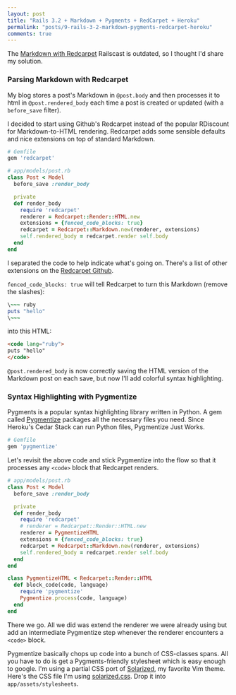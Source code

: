 ```yaml
---
layout: post
title: "Rails 3.2 + Markdown + Pygments + RedCarpet + Heroku"
permalink: "posts/9-rails-3-2-markdown-pygments-redcarpet-heroku"
comments: true
---
```


The [Markdown with Redcarpet][railscast] Railscast is outdated, so I thought I'd share my solution.

### Parsing Markdown with Redcarpet

My blog stores a post's Markdown in `@post.body` and then processes it to
html in `@post.rendered_body` each time a post is created or updated (with a
`before_save` filter).

I decided to start using Github's Redcarpet instead of the popular RDiscount for Markdown-to-HTML rendering. Redcarpet adds some sensible defaults and nice extensions on top of standard Markdown.

~~~ ruby
# Gemfile
gem 'redcarpet'
~~~

~~~ ruby
# app/models/post.rb
class Post < Model
  before_save :render_body

  private
  def render_body
    require 'redcarpet'
    renderer = Redcarpet::Render::HTML.new
    extensions = {fenced_code_blocks: true}
    redcarpet = Redcarpet::Markdown.new(renderer, extensions)
    self.rendered_body = redcarpet.render self.body
  end
end
~~~

I separated the code to help indicate what's going on. There's a list of other extensions on the [Redcarpet Github][redcarpet github].

`fenced_code_blocks: true` will tell Redcarpet to turn this Markdown (remove the slashes):

~~~ ruby
\~~~ ruby
puts "hello"
\~~~
~~~

into this HTML:

~~~ html
<code lang="ruby">
puts "hello"
</code>
~~~

`@post.rendered_body` is now correctly saving the HTML version of the Markdown post on each save, but now I'll add colorful syntax highlighting.

### Syntax Highlighting with Pygmentize

Pygments is a popular syntax highlighting library written in Python. A gem called [Pygmentize][pyg] packages all the necessary files you need. Since Heroku's Cedar Stack can run Python files, Pygmentize Just Works.

~~~ ruby
# Gemfile
gem 'pygmentize'
~~~

Let's revisit the above code and stick Pygmentize into the flow so that it processes any `<code>` block that Redcarpet renders.

~~~ ruby
# app/models/post.rb
class Post < Model
  before_save :render_body

  private
  def render_body
    require 'redcarpet'
    # renderer = Redcarpet::Render::HTML.new
    renderer = PygmentizeHTML
    extensions = {fenced_code_blocks: true}
    redcarpet = Redcarpet::Markdown.new(renderer, extensions)
    self.rendered_body = redcarpet.render self.body
  end
end

class PygmentizeHTML < Redcarpet::Render::HTML
  def block_code(code, language)
    require 'pygmentize'
    Pygmentize.process(code, language)
  end
end
~~~

There we go. All we did was extend the renderer we were already using but add an intermediate Pygmentize step whenever the renderer encounters a `<code>` block.

Pygmentize basically chops up code into a bunch of CSS-classes spans. All you have to do is get a Pygments-friendly stylesheet which is easy enough to google. I'm using a partial CSS port of [Solarized][solar], my favorite Vim theme. Here's the CSS file I'm using [solarized.css][css]. Drop it into `app/assets/stylesheets`.




[railscast]: http://railscasts.com/episodes/272-markdown-with-redcarpet
[redcarpet github]: https://github.com/tanoku/redcarpet
[pyg]: https://github.com/djanowski/pygmentize
[solar]: http://
[css]: http://
